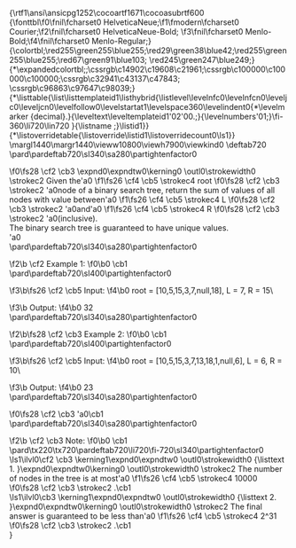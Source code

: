 {\rtf1\ansi\ansicpg1252\cocoartf1671\cocoasubrtf600
{\fonttbl\f0\fnil\fcharset0 HelveticaNeue;\f1\fmodern\fcharset0 Courier;\f2\fnil\fcharset0 HelveticaNeue-Bold;
\f3\fnil\fcharset0 Menlo-Bold;\f4\fnil\fcharset0 Menlo-Regular;}
{\colortbl;\red255\green255\blue255;\red29\green38\blue42;\red255\green255\blue255;\red67\green91\blue103;
\red245\green247\blue249;}
{\*\expandedcolortbl;;\cssrgb\c14902\c19608\c21961;\cssrgb\c100000\c100000\c100000;\cssrgb\c32941\c43137\c47843;
\cssrgb\c96863\c97647\c98039;}
{\*\listtable{\list\listtemplateid1\listhybrid{\listlevel\levelnfc0\levelnfcn0\leveljc0\leveljcn0\levelfollow0\levelstartat1\levelspace360\levelindent0{\*\levelmarker \{decimal\}.}{\leveltext\leveltemplateid1\'02\'00.;}{\levelnumbers\'01;}\fi-360\li720\lin720 }{\listname ;}\listid1}}
{\*\listoverridetable{\listoverride\listid1\listoverridecount0\ls1}}
\margl1440\margr1440\vieww10800\viewh7900\viewkind0
\deftab720
\pard\pardeftab720\sl340\sa280\partightenfactor0

\f0\fs28 \cf2 \cb3 \expnd0\expndtw0\kerning0
\outl0\strokewidth0 \strokec2 Given the\'a0
\f1\fs26 \cf4 \cb5 \strokec4 root
\f0\fs28 \cf2 \cb3 \strokec2 \'a0node of a binary search tree, return the sum of values of all nodes with value between\'a0
\f1\fs26 \cf4 \cb5 \strokec4 L
\f0\fs28 \cf2 \cb3 \strokec2 \'a0and\'a0
\f1\fs26 \cf4 \cb5 \strokec4 R
\f0\fs28 \cf2 \cb3 \strokec2 \'a0(inclusive).\
The binary search tree is guaranteed to have unique values.\
\'a0\
\pard\pardeftab720\sl340\sa280\partightenfactor0

\f2\b \cf2 Example 1:
\f0\b0 \cb1 \
\pard\pardeftab720\sl400\partightenfactor0

\f3\b\fs26 \cf2 \cb5 Input: 
\f4\b0 root = [10,5,15,3,7,null,18], L = 7, R = 15\

\f3\b Output: 
\f4\b0 32\
\pard\pardeftab720\sl340\sa280\partightenfactor0

\f2\b\fs28 \cf2 \cb3 Example 2:
\f0\b0 \cb1 \
\pard\pardeftab720\sl400\partightenfactor0

\f3\b\fs26 \cf2 \cb5 Input: 
\f4\b0 root = [10,5,15,3,7,13,18,1,null,6], L = 6, R = 10\

\f3\b Output: 
\f4\b0 23\
\pard\pardeftab720\sl340\sa280\partightenfactor0

\f0\fs28 \cf2 \cb3 \'a0\cb1 \
\pard\pardeftab720\sl340\sa280\partightenfactor0

\f2\b \cf2 \cb3 Note:
\f0\b0 \cb1 \
\pard\tx220\tx720\pardeftab720\li720\fi-720\sl340\partightenfactor0
\ls1\ilvl0\cf2 \cb3 \kerning1\expnd0\expndtw0 \outl0\strokewidth0 {\listtext	1.	}\expnd0\expndtw0\kerning0
\outl0\strokewidth0 \strokec2 The number of nodes in the tree is at most\'a0
\f1\fs26 \cf4 \cb5 \strokec4 10000
\f0\fs28 \cf2 \cb3 \strokec2 .\cb1 \
\ls1\ilvl0\cb3 \kerning1\expnd0\expndtw0 \outl0\strokewidth0 {\listtext	2.	}\expnd0\expndtw0\kerning0
\outl0\strokewidth0 \strokec2 The final answer is guaranteed to be less than\'a0
\f1\fs26 \cf4 \cb5 \strokec4 2^31
\f0\fs28 \cf2 \cb3 \strokec2 .\cb1 \
}